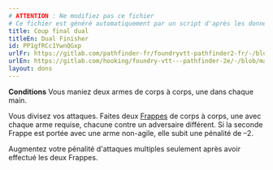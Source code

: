 ```yaml
---
# ATTENTION : Ne modifiez pas ce fichier
# Ce fichier est généré automatiquement par un script d'après les données du module Foundry VTT officiel et de sa traduction
title: Coup final dual
titleEn: Dual Finisher
id: PP1gfRCc1YwnQGxp
urlFr: https://gitlab.com/pathfinder-fr/foundryvtt-pathfinder2-fr/-/blob/master/data/feats/PP1gfRCc1YwnQGxp.htm
urlEn: https://gitlab.com/hooking/foundry-vtt---pathfinder-2e/-/blob/master/packs/data/feats.db/dual-finisher.json
layout: dons
---
```

**Conditions** Vous maniez deux armes de corps à corps, une dans chaque main.

Vous divisez vos attaques. Faites deux [Frappes](../actions/frapper.html) de corps à corps, une avec chaque arme requise, chacune contre un adversaire différent. Si la seconde Frappe est portée avec une arme non-agile, elle subit une pénalité de –2.

Augmentez votre pénalité d'attaques multiples seulement après avoir effectué les deux Frappes.

